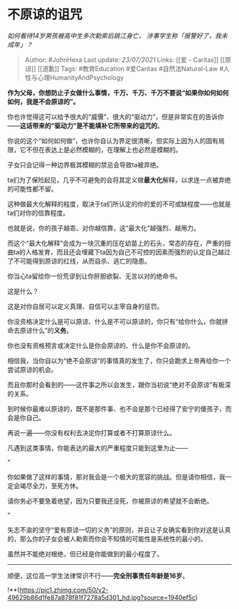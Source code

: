 # 不原谅的诅咒
*如何看待14岁男孩被高中生多次勒索后跳江身亡， 涉事学生称「报警好了，我未成年」？*

> Author: #JohnHexa
Last update: *23/07/2021* 
Links: [[爱 - Caritas]] [[原谅]] [[道歉]]
Tags: #教育Education #爱Caritas #自然法Natural-Law #人性与心理HumanityAndPsychology 




**作为父母，你想防止子女做什么事情，千万、千万、千万不要说“如果你如何如何如何，我是不会原谅的”。**

你也许觉得这可以给予很大的“威慑”、很大的“驱动力”，但是非常实在的告诉你——**这话带来的“驱动力”是不能填补它所带来的诅咒的**。

你说的这个“如何如何做”，也许你自认为界定很清晰，但实际上因为人的固有局限，它不但在表达上是必然模糊的，在理解上也必然是模糊的。

子女只会记得一种边界极其模糊的禁忌会导致ta被弃绝。

ta们为了保险起见，几乎不可避免的会将其定义做**最大化**解释，以求连一点被弃绝的可能性都不留。

这种做最大化解释的程度，取决于ta们所认定的你的爱的不可或缺程度——也就是ta们对你的信靠程度。

也就是说，你的孩子越乖、对你越信靠，这“最大化”越强烈、越用力。

而这个“最大化解释”会成为一块沉重的压在幼苗上的石头，常态的存在，严重的扭曲ta的人格发育，而且还会埋藏下ta因为自己不可控的因素而强烈的认定自己越过了不可能得到原谅的红线，从而自杀、逃亡的隐患。

你当心ta留给你一份荒谬到让你肝胆欲裂、无言以对的绝命书。

这是什么？

这是对你自居可以定义真理、自信可以主宰自身的惩罚。

你没资格决定什么是可以原谅、什么是不可以原谅的，你只有“给你什么，你就拼命去原谅什么”的**义务**。

你也没有资格预言或决定什么是你会原谅的、什么是你不会原谅的。

相信我，当你自以为“绝不会原谅”的事情真的发生了，你只会跪求上帝再给你一个尝试原谅的机会。

而且你那时会看到的——这件事之所以会发生，跟你当初说“绝对不会原谅”有极深的关系。

到时候你最难以原谅的，既不是那件事、也不会是那个已经得了安宁的傻孩子，而会是你自己。

再说一遍——你没有权利去决定你打算或者不打算原谅什么。

凡遇到这类事情，你能表达的最大的严重程度只能到这里为止——

“

你如果做了这样的事情，那对我会是一个极大的宽容的挑战。但是请你相信，我一定会竭尽全力，至死方休。

请你务必不要急着绝望，因为只要我还没死，你被原谅的希望就不会断绝。

”

矢志不渝的坚守“爱有原谅一切的义务”的原则，并且让子女确实看到你对这是认真的，那么你的子女会被人勒索而你会不知情的可能性是系统性的最小的。

虽然并不能绝对根绝，但已经是你能做到的最小程度了。

---

顺便，这位高一学生法律常识不行——**完全刑事责任年龄是16岁**。

!**(https://pic1.zhimg.com/50/v2-49629b86d1fe87a878f81f7278a5d301_hd.jpg?source=1940ef5c)




